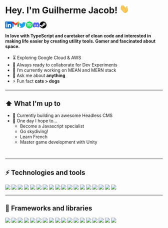 # Hey. I'm Guilherme Jacob! <img src="https://raw.githubusercontent.com/gjsoaresc/gjsoaresc/main/public/wave.gif" width="30px">

<a target="_blank" href="https://www.linkedin.com/in/guilherme-jacob"><img align="left" width="22px" src="https://raw.githubusercontent.com/gjsoaresc/gjsoaresc/main/public/linkedin.svg"></img></a>
<a target="_blank" href="mailto:gjsoaresc@gmail.com"><img align="left" width="22px" src="https://raw.githubusercontent.com/gjsoaresc/gjsoaresc/main/public/gmail.svg"></img></a>
<a target="_blank" href="https://twitter.com/gjsoaresc"><img align="left" width="22px" src="https://raw.githubusercontent.com/gjsoaresc/gjsoaresc/main/public/twitter.svg"></img></a>
<a target="_blank" href="https://open.spotify.com/user/deugavl7d66tu1i366ax1aupj"><img align="left" width="22px" src="https://raw.githubusercontent.com/gjsoaresc/gjsoaresc/main/public/spotify.svg"></img></a>
<a target="_blank" href="https://discord.gg/XTW52Kt"><img align="left" width="22px" src="https://raw.githubusercontent.com/gjsoaresc/gjsoaresc/main/public/discord.svg"></img></a>
<a target="_blank" href="https://steamcommunity.com/id/nitecrow/"><img align="left" width="22px" src="https://raw.githubusercontent.com/gjsoaresc/gjsoaresc/main/public/steam.svg"></img></a>

<br />

#### In love with TypeScript and caretaker of clean code and interested in making life easier by creating utility tools. Gamer and fascinated about space.

- ⏳ Exploring Google Cloud & AWS
- 🚀 Always ready to collaborate for Dev Experiments
- 🔭 I’m currently working on MEAN and MERN stack
- 💬 Ask me about **anything**
- ⚡ Fun fact **cats > dogs**

---
## ⬆ What I'm up to
- 🔨 Currently building an awesome Headless CMS
- 🤞 One day I hope to...
  - Become a Javascript specialist
  - Go skydiving!
  - Learn French
  - Master game development with Unity
  
</br>

---
## ⚡ Technologies and tools 
![](https://img.shields.io/badge/Code-JavaScript-informational?style=flat&logo=javascript&logoColor=white&color=F0DC4E)
![](https://img.shields.io/badge/Code-TypeScript-informational?style=flat&logo=typescript&logoColor=white&color=007ACC)
![](https://img.shields.io/badge/Code-PHP-informational?style=flat&logo=php&logoColor=white&color=7175AA)
![](https://img.shields.io/badge/Code-Python-informational?style=flat&logo=python&logoColor=white&color=2F6593)
![](https://img.shields.io/badge/Code-Golang-informational?style=flat&logo=go&logoColor=white&color=04C3D4)
![](https://img.shields.io/badge/Code-C++-informational?style=flat&logo=cplusplus&logoColor=white&color=17426F)
![](https://img.shields.io/badge/Tools-Nodejs-informational?style=flat&logo=node.js&logoColor=white&color=43853d)
![](https://img.shields.io/badge/Tools-Docker-informational?style=flat&logo=docker&logoColor=white&color=46a2f1)
![](https://img.shields.io/badge/Tools-Kubernetes-informational?style=flat&logo=kubernetes&logoColor=white&color=2F67DA)
![](https://img.shields.io/badge/Tools-Unity-informational?style=flat&logo=unity&logoColor=white&color=000000)
![](https://img.shields.io/badge/DB-PostgreSQL-informational?style=flat&logo=postgresql&logoColor=white&color=2F5B8B)
![](https://img.shields.io/badge/DB-MySQL-informational?style=flat&logo=mysql&logoColor=white&color=000000)
![](https://img.shields.io/badge/DB-MongoDB-informational?style=flat&logo=mongodb&logoColor=white&color=13aa52)
![](https://img.shields.io/badge/Cloud-AWS-informational?style=flat&logo=amazon-aws&logoColor=white&color=232F3E)
![](https://img.shields.io/badge/Cloud-Google%20Cloud-informational?style=flat&logo=google-cloud&logoColor=white&color=000000)
![](https://img.shields.io/badge/OS-Linux-informational?style=flat&logo=linux&logoColor=white&color=F2AA00)
![](https://img.shields.io/badge/OS-Windows-informational?style=flat&logo=windows&logoColor=white&color=0073CB)
![](https://img.shields.io/badge/OS-MacOS-informational?style=flat&logo=macos&logoColor=white&color=D0243A)

---

## 💼 Frameworks and libraries
![](https://img.shields.io/badge/-Git-F05032?style=flat&logo=git&logoColor=white)
![](https://img.shields.io/badge/-React-45b8d8?style=flat&logo=react&logoColor=white)
![](https://img.shields.io/badge/-Redux-764ABC?style=flat&logo=redux&logoColor=white)
![](https://img.shields.io/badge/-Angular-DD0031?style=flat&logo=angular&logoColor=white)
![](https://img.shields.io/badge/-RxJs-B7178C?style=flat&logo=reactivex&logoColor=white)
![](https://img.shields.io/badge/-NestJs-ea2845?style=flat&logo=nestjs&logoColor=white)
![](https://img.shields.io/badge/-Webpack-8DD6F9?style=flat&logo=webpack&logoColor=white)
![](https://img.shields.io/badge/-Vue-65A97B?style=flat&logo=vue.js&logoColor=white)
![](https://img.shields.io/badge/-GraphQL-E10098?style=flat&logo=graphql&logoColor=white)
![](https://img.shields.io/badge/-Apollo%20GraphQL-311C87?style=flat&logo=apollo-graphql&logoColor=white)
![](https://img.shields.io/badge/-Sass-CC6699?style=flat&logo=sass&logoColor=white)
![](https://img.shields.io/badge/-Styled_Components-db7092?style=flat&logo=styled-components&logoColor=white)
![](https://img.shields.io/badge/-Storybook-F2437E?style=flat&logo=storybook&logoColor=white)
![](https://img.shields.io/badge/-HTML5-E34F26?style=flat&logo=html5&logoColor=white)
![](https://img.shields.io/badge/-Prettier-F7B93E?style=flat&logo=prettier&logoColor=white)
![](https://img.shields.io/badge/-Jest-BB3913?style=flat&logo=jest&logoColor=white)
![](https://img.shields.io/badge/-Cypress-22242C?style=flat&logo=cypress&logoColor=white)
![](https://img.shields.io/badge/-Mocha-835E40?style=flat&logo=mocha&logoColor=white)
